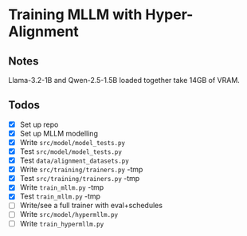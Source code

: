 # Training MLLM with Hyper-Alignment

## Notes

Llama-3.2-1B and Qwen-2.5-1.5B loaded together take 14GB of VRAM.

## Todos

- [x] Set up repo
- [x] Set up MLLM modelling
- [x] Write `src/model/model_tests.py`
- [x] Test `src/model/model_tests.py`
- [x] Test `data/alignment_datasets.py`
- [x] Write `src/training/trainers.py` -tmp
- [x] Test `src/training/trainers.py` -tmp
- [x] Write `train_mllm.py` -tmp
- [x] Test `train_mllm.py` -tmp
- [ ] Write/see a full trainer with eval+schedules
- [ ] Write `src/model/hypermllm.py`
- [ ] Write `train_hypermllm.py` 
